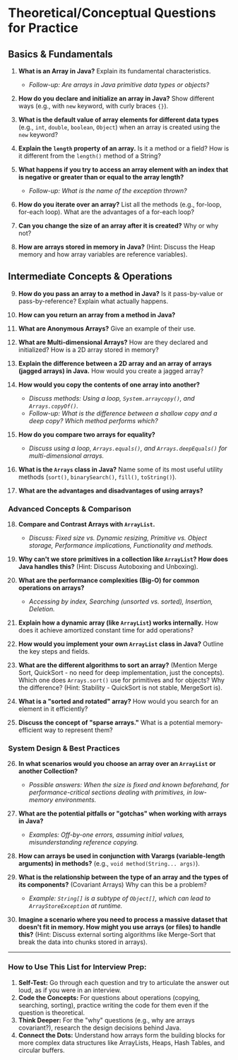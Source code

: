 # Theoretical/Conceptual Questions for Practice

## Basics & Fundamentals

1. **What is an Array in Java?** Explain its fundamental characteristics.

    - _Follow-up: Are arrays in Java primitive data types or objects?_

2.  **How do you declare and initialize an array in Java?** Show different ways (e.g., with `new` keyword, with curly braces `{}`).

3.  **What is the default value of array elements for different data types** (e.g., `int`, `double`, `boolean`, `Object`) when an array is created using the `new` keyword?

4.  **Explain the `length` property of an array.** Is it a method or a field? How is it different from the `length()` method of a String?

5.  **What happens if you try to access an array element with an index that is negative or greater than or equal to the array length?**

    - _Follow-up: What is the name of the exception thrown?_

6.  **How do you iterate over an array?** List all the methods (e.g., for-loop, for-each loop). What are the advantages of a for-each loop?

7.  **Can you change the size of an array after it is created?** Why or why not?

8.  **How are arrays stored in memory in Java?** (Hint: Discuss the Heap memory and how array variables are reference variables).

## Intermediate Concepts & Operations

9.  **How do you pass an array to a method in Java?** Is it pass-by-value or pass-by-reference? Explain what actually happens.

10. **How can you return an array from a method in Java?**

11. **What are Anonymous Arrays?** Give an example of their use.

12. **What are Multi-dimensional Arrays?** How are they declared and initialized? How is a 2D array stored in memory?

13. **Explain the difference between a 2D array and an array of arrays (jagged arrays) in Java.** How would you create a jagged array?

14. **How would you copy the contents of one array into another?**

    - _Discuss methods: Using a loop, `System.arraycopy()`, and `Arrays.copyOf()`._
    - _Follow-up: What is the difference between a shallow copy and a deep copy? Which method performs which?_

15. **How do you compare two arrays for equality?**

    - _Discuss using a loop, `Arrays.equals()`, and `Arrays.deepEquals()` for multi-dimensional arrays._

16. **What is the `Arrays` class in Java?** Name some of its most useful utility methods (`sort()`, `binarySearch()`, `fill()`, `toString()`).

17. **What are the advantages and disadvantages of using arrays?**

### **Advanced Concepts & Comparison**

18. **Compare and Contrast Arrays with `ArrayList`.**

    - _Discuss: Fixed size vs. Dynamic resizing, Primitive vs. Object storage, Performance implications, Functionality and methods._

19. **Why can't we store primitives in a collection like `ArrayList`? How does Java handles this?** (Hint: Discuss Autoboxing and Unboxing).

20. **What are the performance complexities (Big-O) for common operations on arrays?**

    - _Accessing by index, Searching (unsorted vs. sorted), Insertion, Deletion._

21. **Explain how a dynamic array (like `ArrayList`) works internally.** How does it achieve amortized constant time for add operations?

22. **How would you implement your own `ArrayList` class in Java?** Outline the key steps and fields.

23. **What are the different algorithms to sort an array?** (Mention Merge Sort, QuickSort - no need for deep implementation, just the concepts). Which one does `Arrays.sort()` use for primitives and for objects? Why the difference? (Hint: Stability - QuickSort is not stable, MergeSort is).

24. **What is a "sorted and rotated" array?** How would you search for an element in it efficiently?

25. **Discuss the concept of "sparse arrays."** What is a potential memory-efficient way to represent them?

### **System Design & Best Practices**

26. **In what scenarios would you choose an array over an `ArrayList` or another Collection?**

    - _Possible answers: When the size is fixed and known beforehand, for performance-critical sections dealing with primitives, in low-memory environments._

27. **What are the potential pitfalls or "gotchas" when working with arrays in Java?**

    - _Examples: Off-by-one errors, assuming initial values, misunderstanding reference copying._

28. **How can arrays be used in conjunction with Varargs (variable-length arguments) in methods?** (e.g., `void method(String... args)`).

29. **What is the relationship between the type of an array and the types of its components?** (Covariant Arrays) Why can this be a problem?

    - _Example: `String[]` is a subtype of `Object[]`, which can lead to `ArrayStoreException` at runtime._

30. **Imagine a scenario where you need to process a massive dataset that doesn't fit in memory. How might you use arrays (or files) to handle this?** (Hint: Discuss external sorting algorithms like Merge-Sort that break the data into chunks stored in arrays).

---

### **How to Use This List for Interview Prep:**

1.  **Self-Test:** Go through each question and try to articulate the answer out loud, as if you were in an interview.
2.  **Code the Concepts:** For questions about operations (copying, searching, sorting), practice writing the code for them even if the question is theoretical.
3.  **Think Deeper:** For the "why" questions (e.g., why are arrays covariant?), research the design decisions behind Java.
4.  **Connect the Dots:** Understand how arrays form the building blocks for more complex data structures like ArrayLists, Heaps, Hash Tables, and circular buffers.

